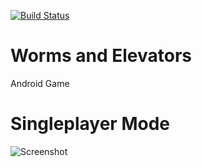 
[![Build Status](https://travis-ci.org/muhi28/worms-and-elevators.svg?branch=master)](https://travis-ci.org/muhi28/worms-and-elevators)
# Worms and Elevators
Android Game

# Singleplayer Mode
![Screenshot](singleplayer.png)
